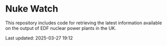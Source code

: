 # Nuke Watch

This repository includes code for retrieving the latest information available on the output of EDF nuclear power plants in the UK.

Last updated: 2025-03-27 19:12